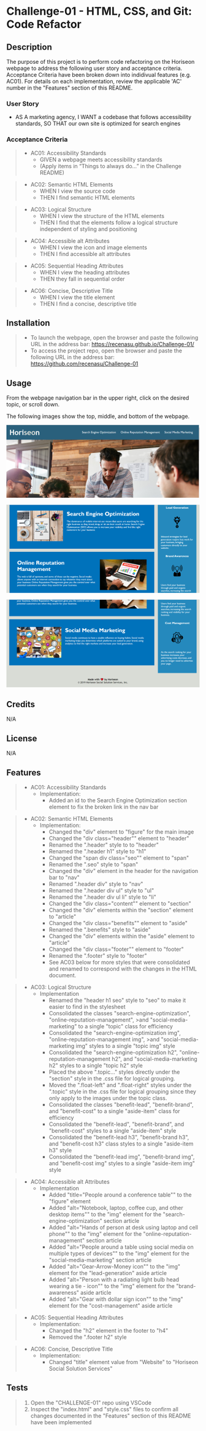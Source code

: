 # Challenge-01 - HTML, CSS, and Git: Code Refactor

## Description
The purpose of this project is to perform code refactoring on the Horiseon webpage to address the following user story and acceptance criteria. Acceptance Criteria have been broken down into indidivual features (e.g. AC01). For details on each implementation, review the applicable 'AC' number in the "Features" section of this README.

### User Story

* AS A marketing agency,
I WANT a codebase that follows accessibility standards,
SO THAT our own site is optimized for search engines

### Acceptance Criteria

> * AC01: Accessibility Standards
>    - GIVEN a webpage meets accessibility standards
>    - (Apply items in “Things to always do…” in the Challenge README)

>* AC02: Semantic HTML Elements
>    -	WHEN I view the source code
>    -	THEN I find semantic HTML elements

>* AC03: Logical Structure
>    -	WHEN I view the structure of the HTML elements
>    -	THEN I find that the elements follow a logical structure independent of styling and positioning

>* AC04: Accessible alt Attributes
>    -	WHEN I view the icon and image elements
>    -	THEN I find accessible alt attributes

>* AC05: Sequential Heading Attributes
>    -	WHEN I view the heading attributes
>    -	THEN they fall in sequential order

>* AC06: Concise, Descriptive Title
>    -	WHEN I view the title element
>    -	THEN I find a concise, descriptive title


## Installation

> * To launch the webpage, open the browser and paste the following URL in the address bar: https://recenasu.github.io/Challenge-01/
> * To access the project repo, open the browser and paste the following URL in the address bar: https://github.com/recenasu/Challenge-01

## Usage

From the webpage navigation bar in the upper right, click on the desired topic, or scroll down.

The following images show the top, middle, and bottom of the webpage.

![Header and Navigation bar](assets/images/header-navbar.png)


![Middle of page](assets/images/middle-of-page.png)


![Bottom of page](assets/images/bottom-of-page.png)

## Credits

N/A

## License

N/A


## Features

> * AC01: Accessibility Standards
>   -   Implementation:
>       -   Added an id to the Search Engine Optimization section element to fix the broken link in the nav bar


>* AC02: Semantic HTML Elements
>   -   Implementation:
>        -   Changed the "div" element to "figure" for the main image
>        -   Changed the "div class="header"" element to "header"
>        -   Renamed the ".header" style to to "header"
>        -   Renamed the ".header h1" style to "h1"
>        -   Changed the "span div class="seo"" element to "span"
>        -   Renamed the ".seo" style to "span"
>        -   Changed the "div" element in the header for the navigation bar to "nav"
>        -   Renamed ".header div" style to "nav"
>        -   Renamed the ".header div ul" style to "ul"
>        -   Renamed the ".header div ul li" style to "li"
>        -   Changed the "div class="content"" element to "section"
>        -   Changed the "div" elements within the "section" element to "article"
>        -   Changed the "div class="benefits"" element to "aside"
>        -   Renamed the ".benefits" style to "aside"
>        -   Changed the "div" elements within the "aside" element to "article"
>        -   Changed the "div class="footer"" element to "footer"
>        -   Renamed the ".footer" style to "footer"
>        -   See AC03 below for more styles that were consolidated and renamed to correspond with the changes in the HTML document.

>* AC03: Logical Structure
>   -   Implementation
>       -   Renamed the "header h1 seo" style to "seo" to make it easier to find in the stylesheet
>       -   Consolidated the classes "search-engine-optimization", "online-reputation-management", >and "social-media-marketing" to a single "topic" class for efficiency
>       -   Consolidated the "search-engine-optimization img", "online-reputation-management img", >and "social-media-marketing img" styles to a single "topic img" style
>       -   Consolidated the "search-engine-optimization h2", "online-reputation-management h2", and "social-media-marketing h2" styles to a single "topic h2" style
>       -   Placed the above ".topic..." styles directly under the "section" style in the .css file for logical grouping. 
>       -   Moved the ".float-left" and ".float-right" styles under the ".topic" style in the .css file for logical grouping since they only apply to the images under the topic class.
>       -   Consolidated the classes "benefit-lead", "benefit-brand", and "benefit-cost" to a single "aside-item" class for efficiency
>       -   Consolidated the "benefit-lead", "benefit-brand", and "benefit-cost" styles to a single "aside-item" style
>       -   Consolidated the "benefit-lead h3", "benefit-brand h3", and "benefit-cost h3" class styles to a single "aside-item h3" style
>       -   Consolidated the "benefit-lead img", "benefit-brand img", and "benefit-cost img" styles to a single "aside-item img" style

>* AC04: Accessible alt Attributes
>   -   Implementation
>       -   Added "title="People around a conference table"" to the "figure" element
>       -   Added "alt="Notebook, laptop, coffee cup, and other desktop items"" to the "img" element for the "search-engine-optimization" section article
>       -   Added "alt="Hands of person at desk using laptop and cell phone"" to the "img" element for the "online-reputation-management" section article
>       -   Added "alt="People around a table using social media on multiple types of devices"" to the "img" element for the "social-media-marketing" section article
>       -   Added "alt="Gear-Arrow-Money icon"" to the "img" element for the "lead-generation" aside article
>       -   Added "alt="Person with a radiating light bulb head wearing a tie - icon"" to the "img" element for the "brand-awareness" aside article
>       -   Added "alt="Gear with dollar sign icon"" to the "img" element for the "cost-management" aside article

>* AC05: Sequential Heading Attributes
>   -   Implementation:
>       -   Changed the "h2" element in the footer to "h4"
>       -   Removed the ".footer h2" style

>* AC06: Concise, Descriptive Title
>    -   Implementation:
>        -   Changed "title" element value from "Website" to "Horiseon Social Solution Services" 

    

## Tests

>1. Open the "CHALLENGE-01" repo using VSCode
>2. Inspect the "index.html" and "style.css" files to confirm all changes documented in the "Features" section of this README have been implemented
